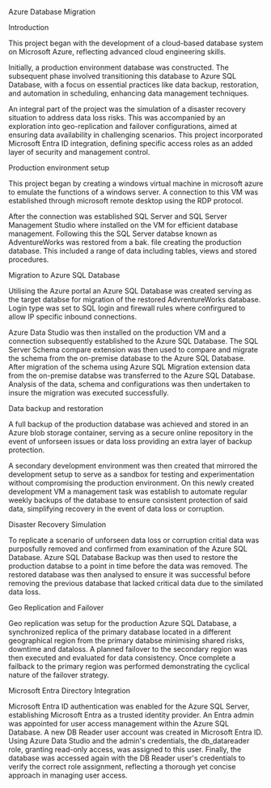 Azure Database Migration 

Introduction

This project began with the development of a cloud-based database system on Microsoft Azure, reflecting advanced cloud engineering skills.

Initially, a production environment database was constructed. The subsequent phase involved transitioning this database to Azure SQL Database, with a focus on essential practices like data backup, restoration, and automation in scheduling, enhancing data management techniques.

An integral part of the project was the simulation of a disaster recovery situation to address data loss risks. This was accompanied by an exploration into geo-replication and failover configurations, aimed at ensuring data availability in challenging scenarios. This project incorporated Microsoft Entra ID integration, defining specific access roles as an added layer of security and management control.


Production environment setup 

This project began by creating a windows virtual machine in microsoft azure to emulate the functions of a windows server. A connection to this VM was established through microsoft remote desktop using the RDP protocol.

After the connection was established SQL Server and SQL Server Management Studio where installed on the VM for efficient database management. Following this the SQL Server databse known as AdventureWorks was restored from a bak. file creating the production database. This included a range of data including tables, views and stored procedures.


Migration to Azure SQL Database 

Utilising the Azure portal an Azure SQL Database was created serving as the target databse for migration of the restored AdvrentureWorks database. Login type was set to SQL login and firewall rules where confirgured to allow IP specific inbound connections.

Azure Data Studio was then installed on the production VM and a connection subsequently established to the Azure SQL Database. The SQL Server Schema compare extension was then used to compare and migrate the schema from the on-premise database to the Azure SQL Database. After migration of the schema using Azure SQL Migration extension data from the on-premise databse was transferred to the Azure SQL Database. Analysis of the data, schema and configurations was then undertaken to insure the migration was executed successfully.


Data backup and restoration 

A full backup of the production database was achieved and stored in an Azure blob storage container, serving as a secure online repository in the event of unforseen issues or data loss providing an extra layer of backup protection.

A secondary development environment was then created that mirrored the development setup to serve as a sandbox for testing and experimentation without compromising the production environment. On this newly created development VM a management task was establish to automate regular weekly backups of the database to ensure consistent protection of said data, simplifying recovery in the event of data loss or corruption.


Disaster Recovery Simulation

To replicate a scenario of unforseen data loss or corruption critial data was purposfully removed and confirmed from examination of the Azure SQL Database. Azure SQL Database Backup was then used to restore the production databse to a point in time before the data was removed. The restored database was then analysed to ensure it was successful before removing the previous database that lacked critical data due to the similated data loss.


Geo Replication and Failover

Geo replication was setup for the production Azure SQL Database, a synchronized replica of the primary database located in a different geographical region from the primary databse minimising shared risks, downtime and dataloss. A planned failover to the secondary region was then executed and evaluated for data consistency. Once complete a failback to the primary region was performed demonstrating the cyclical nature of the failover strategy.


Microsoft Entra Directory Integration

Microsoft Entra ID authentication was enabled for the Azure SQL Server, establishing Microsoft Entra as a trusted identity provider. An Entra admin was appointed for user access management within the Azure SQL Database. A new DB Reader user account was created in Microsoft Entra ID. Using Azure Data Studio and the admin's credentials, the db_datareader role, granting read-only access, was assigned to this user. Finally, the database was accessed again with the DB Reader user's credentials to verify the correct role assignment, reflecting a thorough yet concise approach in managing user access.